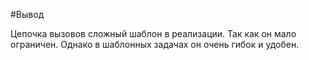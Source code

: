#Вывод

Цепочка вызовов сложный шаблон в реализации.
Так как он мало ограничен. Однако в шаблонных задачах он очень гибок и удобен.